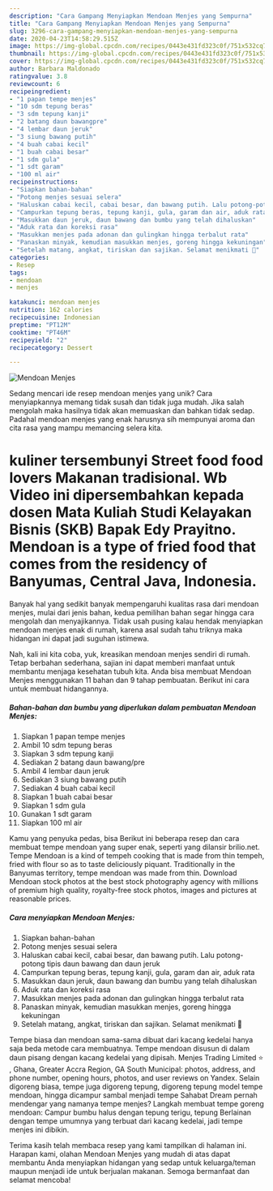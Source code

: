```yaml
---
description: "Cara Gampang Menyiapkan Mendoan Menjes yang Sempurna"
title: "Cara Gampang Menyiapkan Mendoan Menjes yang Sempurna"
slug: 3296-cara-gampang-menyiapkan-mendoan-menjes-yang-sempurna
date: 2020-04-23T14:58:29.515Z
image: https://img-global.cpcdn.com/recipes/0443e431fd323c0f/751x532cq70/mendoan-menjes-foto-resep-utama.jpg
thumbnail: https://img-global.cpcdn.com/recipes/0443e431fd323c0f/751x532cq70/mendoan-menjes-foto-resep-utama.jpg
cover: https://img-global.cpcdn.com/recipes/0443e431fd323c0f/751x532cq70/mendoan-menjes-foto-resep-utama.jpg
author: Barbara Maldonado
ratingvalue: 3.8
reviewcount: 6
recipeingredient:
- "1 papan tempe menjes"
- "10 sdm tepung beras"
- "3 sdm tepung kanji"
- "2 batang daun bawangpre"
- "4 lembar daun jeruk"
- "3 siung bawang putih"
- "4 buah cabai kecil"
- "1 buah cabai besar"
- "1 sdm gula"
- "1 sdt garam"
- "100 ml air"
recipeinstructions:
- "Siapkan bahan-bahan"
- "Potong menjes sesuai selera"
- "Haluskan cabai kecil, cabai besar, dan bawang putih. Lalu potong-potong tipis daun bawang dan daun jeruk"
- "Campurkan tepung beras, tepung kanji, gula, garam dan air, aduk rata"
- "Masukkan daun jeruk, daun bawang dan bumbu yang telah dihaluskan"
- "Aduk rata dan koreksi rasa"
- "Masukkan menjes pada adonan dan gulingkan hingga terbalut rata"
- "Panaskan minyak, kemudian masukkan menjes, goreng hingga kekuningan"
- "Setelah matang, angkat, tiriskan dan sajikan. Selamat menikmati 💋"
categories:
- Resep
tags:
- mendoan
- menjes

katakunci: mendoan menjes 
nutrition: 162 calories
recipecuisine: Indonesian
preptime: "PT12M"
cooktime: "PT46M"
recipeyield: "2"
recipecategory: Dessert

---
```



![Mendoan Menjes](https://img-global.cpcdn.com/recipes/0443e431fd323c0f/751x532cq70/mendoan-menjes-foto-resep-utama.jpg)

Sedang mencari ide resep mendoan menjes yang unik? Cara menyiapkannya memang tidak susah dan tidak juga mudah. Jika salah mengolah maka hasilnya tidak akan memuaskan dan bahkan tidak sedap. Padahal mendoan menjes yang enak harusnya sih mempunyai aroma dan cita rasa yang mampu memancing selera kita.

# kuliner tersembunyi Street food food lovers Makanan tradisional. Wb Video ini dipersembahkan kepada dosen Mata Kuliah Studi Kelayakan Bisnis (SKB) Bapak Edy Prayitno. Mendoan is a type of fried food that comes from the residency of Banyumas, Central Java, Indonesia.

Banyak hal yang sedikit banyak mempengaruhi kualitas rasa dari mendoan menjes, mulai dari jenis bahan, kedua pemilihan bahan segar hingga cara mengolah dan menyajikannya. Tidak usah pusing kalau hendak menyiapkan mendoan menjes enak di rumah, karena asal sudah tahu triknya maka hidangan ini dapat jadi suguhan istimewa.


Nah, kali ini kita coba, yuk, kreasikan mendoan menjes sendiri di rumah. Tetap berbahan sederhana, sajian ini dapat memberi manfaat untuk membantu menjaga kesehatan tubuh kita. Anda bisa membuat Mendoan Menjes menggunakan 11 bahan dan 9 tahap pembuatan. Berikut ini cara untuk membuat hidangannya.

<!--inarticleads1-->

##### Bahan-bahan dan bumbu yang diperlukan dalam pembuatan Mendoan Menjes:

1. Siapkan 1 papan tempe menjes
1. Ambil 10 sdm tepung beras
1. Siapkan 3 sdm tepung kanji
1. Sediakan 2 batang daun bawang/pre
1. Ambil 4 lembar daun jeruk
1. Sediakan 3 siung bawang putih
1. Sediakan 4 buah cabai kecil
1. Siapkan 1 buah cabai besar
1. Siapkan 1 sdm gula
1. Gunakan 1 sdt garam
1. Siapkan 100 ml air


Kamu yang penyuka pedas, bisa Berikut ini beberapa resep dan cara membuat tempe mendoan yang super enak, seperti yang dilansir brilio.net. Tempe Mendoan is a kind of tempeh cooking that is made from thin tempeh, fried with flour so as to taste deliciously piquant. Traditionally in the Banyumas territory, tempe mendoan was made from thin. Download Mendoan stock photos at the best stock photography agency with millions of premium high quality, royalty-free stock photos, images and pictures at reasonable prices. 

<!--inarticleads2-->

##### Cara menyiapkan Mendoan Menjes:

1. Siapkan bahan-bahan
1. Potong menjes sesuai selera
1. Haluskan cabai kecil, cabai besar, dan bawang putih. Lalu potong-potong tipis daun bawang dan daun jeruk
1. Campurkan tepung beras, tepung kanji, gula, garam dan air, aduk rata
1. Masukkan daun jeruk, daun bawang dan bumbu yang telah dihaluskan
1. Aduk rata dan koreksi rasa
1. Masukkan menjes pada adonan dan gulingkan hingga terbalut rata
1. Panaskan minyak, kemudian masukkan menjes, goreng hingga kekuningan
1. Setelah matang, angkat, tiriskan dan sajikan. Selamat menikmati 💋


Tempe biasa dan mendoan sama-sama dibuat dari kacang kedelai hanya saja beda metode cara membuatnya. Tempe mendoan disusun di dalam daun pisang dengan kacang kedelai yang dipisah. Menjes Trading Limited ⭐ , Ghana, Greater Accra Region, GA South Municipal: photos, address, and phone number, opening hours, photos, and user reviews on Yandex. Selain digoreng biasa, tempe juga digoreng tepung, digoreng tepung model tempe mendoan, hingga dicampur sambal menjadi tempe Sahabat Dream pernah mendengar yang namanya tempe menjes? Langkah membuat tempe goreng mendoan: Campur bumbu halus dengan tepung terigu, tepung Berlainan dengan tempe umumnya yang terbuat dari kacang kedelai, jadi tempe menjes ini dibikin. 

Terima kasih telah membaca resep yang kami tampilkan di halaman ini. Harapan kami, olahan Mendoan Menjes yang mudah di atas dapat membantu Anda menyiapkan hidangan yang sedap untuk keluarga/teman maupun menjadi ide untuk berjualan makanan. Semoga bermanfaat dan selamat mencoba!
